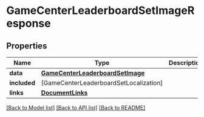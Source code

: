 # GameCenterLeaderboardSetImageResponse

## Properties
Name | Type | Description | Notes
------------ | ------------- | ------------- | -------------
**data** | [**GameCenterLeaderboardSetImage**](GameCenterLeaderboardSetImage.md) |  | 
**included** | [GameCenterLeaderboardSetLocalization] |  | [optional] 
**links** | [**DocumentLinks**](DocumentLinks.md) |  | 

[[Back to Model list]](../README.md#documentation-for-models) [[Back to API list]](../README.md#documentation-for-api-endpoints) [[Back to README]](../README.md)


